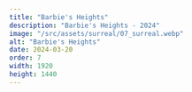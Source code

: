```yaml
---
title: "Barbie's Heights"
description: "Barbie's Heights - 2024"
image: "/src/assets/surreal/07_surreal.webp"
alt: "Barbie's Heights"
date: 2024-03-20
order: 7
width: 1920
height: 1440
---
```

